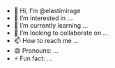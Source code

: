 - 👋 Hi, I’m @elastimirage
- 👀 I’m interested in ...
- 🌱 I’m currently learning ...
- 💞️ I’m looking to collaborate on ...
- 📫 How to reach me ...
- 😄 Pronouns: ...
- ⚡ Fun fact: ...

<!---
elastimirage/elastimirage is a ✨ special ✨ repository because its `README.md` (this file) appears on your GitHub profile.
You can click the Preview link to take a look at your changes.
--->
